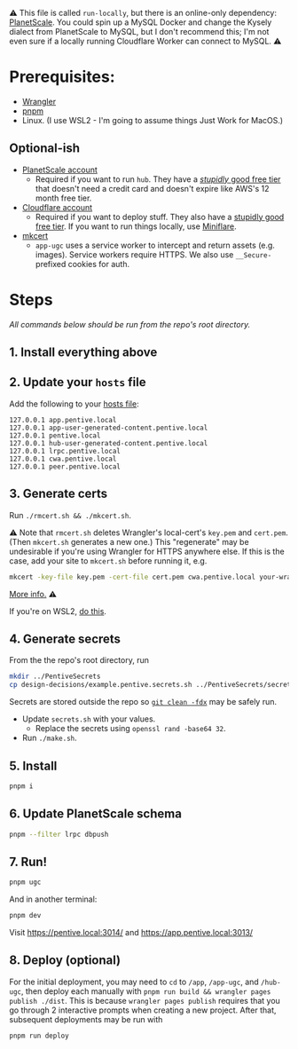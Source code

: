 ⚠ This file is called `run-locally`, but there is an online-only dependency: [PlanetScale](https://planetscale.com/). You could spin up a MySQL Docker and change the Kysely dialect from PlanetScale to MySQL, but I don't recommend this; I'm not even sure if a locally running Cloudflare Worker can connect to MySQL. ⚠

# Prerequisites:

- [Wrangler](https://developers.cloudflare.com/workers/wrangler/install-and-update/)
- [pnpm](https://pnpm.io/)
- Linux. (I use WSL2 - I'm going to assume things Just Work for MacOS.)

## Optional-ish

- [PlanetScale account](https://auth.planetscale.com/sign-up)
  - Required if you want to run `hub`. They have a [_stupidly_ good free tier](https://planetscale.com/pricing) that doesn't need a credit card and doesn't expire like AWS's 12 month free tier.
- [Cloudflare account](https://dash.cloudflare.com/sign-up)
  - Required if you want to deploy stuff. They also have a [stupidly good free tier](https://developers.cloudflare.com/workers/platform/pricing/). If you want to run things locally, use [Miniflare](https://miniflare.dev/).
- [mkcert](https://github.com/FiloSottile/mkcert)
  - `app-ugc` uses a service worker to intercept and return assets (e.g. images). Service workers require HTTPS. We also use `__Secure-` prefixed cookies for auth.

# Steps

_All commands below should be run from the repo's root directory._

## 1. Install everything above

## 2. Update your `hosts` file

Add the following to your [hosts file](https://www.howtogeek.com/howto/27350/beginner-geek-how-to-edit-your-hosts-file/):

```
127.0.0.1 app.pentive.local
127.0.0.1 app-user-generated-content.pentive.local
127.0.0.1 pentive.local
127.0.0.1 hub-user-generated-content.pentive.local
127.0.0.1 lrpc.pentive.local
127.0.0.1 cwa.pentive.local
127.0.0.1 peer.pentive.local
```

## 3. Generate certs

Run `./rmcert.sh && ./mkcert.sh`.

⚠ Note that `rmcert.sh` deletes Wrangler's local-cert's `key.pem` and `cert.pem`. (Then `mkcert.sh` generates a new one.) This "regenerate" may be undesirable if you're using Wrangler for HTTPS anywhere else. If this is the case, add your site to `mkcert.sh` before running it, e.g.

```bash
mkcert -key-file key.pem -cert-file cert.pem cwa.pentive.local your-wrangler-worker-here.com
```

[More info.](https://github.com/cloudflare/workers-sdk/issues/1908#issuecomment-1416901172) ⚠

If you're on WSL2, [do this](https://github.com/FiloSottile/mkcert/issues/357#issuecomment-1466762021).

## 4. Generate secrets

From the the repo's root directory, run

```bash
mkdir ../PentiveSecrets
cp design-decisions/example.pentive.secrets.sh ../PentiveSecrets/secrets.sh
```

Secrets are stored outside the repo so [`git clean -fdx`](https://tysonwilliams.coding.blog/2020-07-11_systematic_cleaning#git-clean--fdx) may be safely run.

- Update `secrets.sh` with your values.
  - Replace the secrets using `openssl rand -base64 32`.
- Run `./make.sh`.

## 5. Install

```bash
pnpm i
```

## 6. Update PlanetScale schema

```bash
pnpm --filter lrpc dbpush
```

## 7. Run!

```bash
pnpm ugc
```

And in another terminal:

```bash
pnpm dev
```

Visit https://pentive.local:3014/ and https://app.pentive.local:3013/

## 8. Deploy (optional)

For the initial deployment, you may need to `cd` to `/app`, `/app-ugc`, and `/hub-ugc`, then deploy each manually with `pnpm run build && wrangler pages publish ./dist`. This is because `wrangler pages publish` requires that you go through 2 interactive prompts when creating a new project. After that, subsequent deployments may be run with

```bash
pnpm run deploy
```
